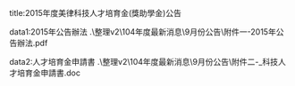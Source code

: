 title:2015年度美律科技人才培育金(獎助學金)公告

data1:2015年公告辦法
.\整理v2\104年度最新消息\9月份公告\附件一-2015年公告辦法.pdf

data2:人才培育金申請書
.\整理v2\104年度最新消息\9月份公告\附件二-_科技人才培育金申請書.doc